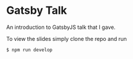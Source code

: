 # Gatsby Talk

An introduction to GatsbyJS talk that I gave.

To view the slides simply clone the repo and run

```
$ npm run develop
```
